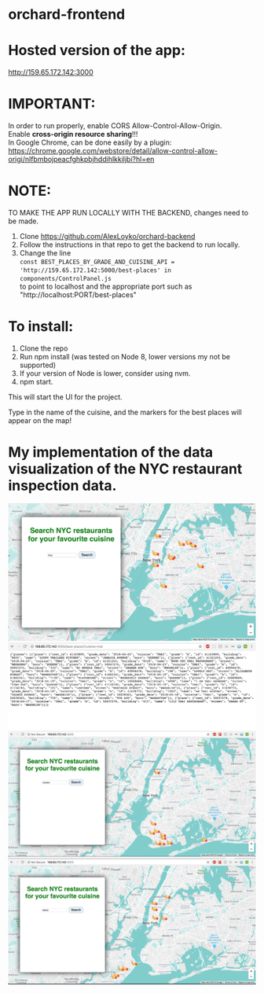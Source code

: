 # orchard-frontend

# Hosted version of the app:
http://159.65.172.142:3000

# IMPORTANT:
In order to run properly, enable CORS Allow-Control-Allow-Origin.<br/>
Enable <b>cross-origin resource sharing</b>!!!<br/>
In Google Chrome, can be done easily by a plugin: 
https://chrome.google.com/webstore/detail/allow-control-allow-origi/nlfbmbojpeacfghkpbjhddihlkkiljbi?hl=en

# NOTE: 
TO MAKE THE APP RUN LOCALLY WITH THE BACKEND, changes need to be made. <br/>

1) Clone https://github.com/AlexLoyko/orchard-backend
2) Follow the instructions in that repo to get the backend to run locally.
3) Change the line <br/> `const BEST_PLACES_BY_GRADE_AND_CUISINE_API = 'http://159.65.172.142:5000/best-places' in components/ControlPanel.js`<br/> to point to localhost and the appropriate port such as "http://localhost:PORT/best-places"

# To install:
1. Clone the repo
2. Run npm install (was tested on Node 8, lower versions my not be supported) 
3. If your version of Node is lower, consider using nvm.
4. npm start.

This will start the UI for the project.

Type in the name of the cuisine, and the markers for the best places will appear on the map!

# My implementation of the data visualization of the NYC restaurant inspection data.
![Top 10 places on the map for Thai cuisine](https://github.com/AlexLoyko/orchard-frontend/blob/master/pic1.png)
![Backend Response on Thai](https://github.com/AlexLoyko/orchard-frontend/blob/master/pic2.png)
![Top 10 places on the map for Russian cuisine](https://github.com/AlexLoyko/orchard-frontend/blob/master/pic3.png)
![Top 10 places on the map for Italian cuisine](https://github.com/AlexLoyko/orchard-frontend/blob/master/pic4.png)
